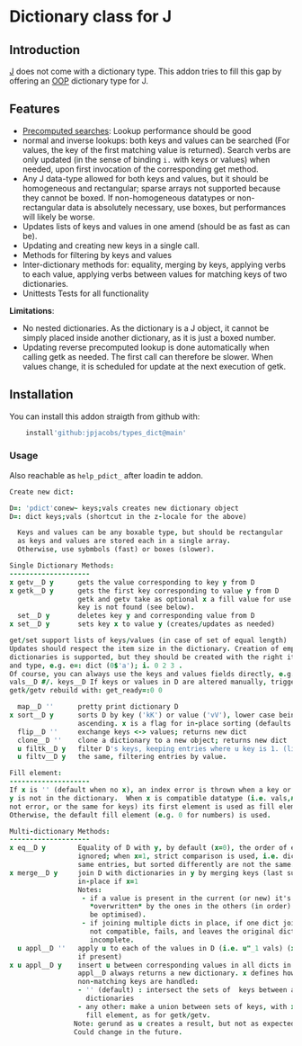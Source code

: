 #   Dictionary class for J
## Introduction
[J](https://jsoftware.com) does not come with a dictionary type.
This addon tries to fill this gap by offering an [OOP](https://code.jsoftware.com/wiki/Vocabulary/ObjectOrientedProgramming) dictionary type for J.

## Features
- [Precomputed searches](https://code.jsoftware.com/wiki/Vocabulary/SpecialCombinations#Searching_and_Matching_Items:_Precomputed_searches): Lookup performance should be good
- normal and inverse lookups: both keys and values can be searched (For values, the key of the first matching value is returned). Search verbs are only updated (in the sense of binding `i.` with keys or values) when needed, upon first invocation of the corresponding get method.
- Any J data-type allowed for both keys and values, but it should be homogeneous and rectangular; sparse arrays not supported because they cannot be boxed.
  If non-homogeneous datatypes or non-rectangular data is absolutely necessary, use boxes, but performances will likely be worse.
- Updates lists of keys and values in one amend (should be as fast as can be).
- Updating and creating new keys in a single call.
- Methods for filtering by keys and values
- Inter-dictionary methods for: equality, merging by keys, applying verbs to each value, applying verbs between values for matching keys of two dictionaries.
- Unittests Tests for all functionality

**Limitations**:
- No nested dictionaries. As the dictionary is a J object, it cannot be simply placed inside another dictionary, as it is just a boxed number.
- Updating reverse precomputed lookup is done automatically when calling getk as needed. The first call can therefore be slower. When values change, it is scheduled for update at the next execution of getk.

## Installation
You can install this addon straigth from github with:
```j
    install'github:jpjacobs/types_dict@main'
```

### Usage
Also reachable as `help_pdict_` after loadin te addon.
```j
Create new dict:

D=: 'pdict'conew~ keys;vals creates new dictionary object
D=: dict keys;vals (shortcut in the z-locale for the above)

  Keys and values can be any boxable type, but should be rectangular
  as keys and values are stored each in a single array.
  Otherwise, use sybmbols (fast) or boxes (slower).

Single Dictionary Methods:
--------------------
x getv__D y      gets the value corresponding to key y from D
x getk__D y      gets the first key corresponding to value y from D
                 getk and getv take as optional x a fill value for use when a
                 key is not found (see below).
  set__D y       deletes key y and corresponding value from D
x set__D y       sets key x to value y (creates/updates as needed)

get/set support lists of keys/values (in case of set of equal length)
Updates should respect the item size in the dictionary. Creation of empty
dictionaries is supported, but they should be created with the right item size
and type, e.g. e=: dict (0$'a'); i. 0 2 3 .
Of course, you can always use the keys and values fields directly, e.g.
vals__D #/. keys__D If keys or values in D are altered manually, trigger
getk/getv rebuild with: get_ready=:0 0

  map__D ''      pretty print dictionary D
x sort__D y      sorts D by key ('kK') or value ('vV'), lower case being
                 ascending. x is a flag for in-place sorting (defaults to 0)
  flip__D ''     exchange keys <-> values; returns new dict
  clone__D ''    clone a dictionary to a new object; returns new dict
  u filtk__D y   filter D's keys, keeping entries where u key is 1. (like for #). If y is '' or 0, returns a new dict, otherwise, operate in place.
  u filtv__D y   the same, filtering entries by value.

Fill element:
--------------------
If x is '' (default when no x), an index error is thrown when a key or value in
y is not in the dictionary.  When x is compatible datatype (i.e. vals,#{.x does
not error, or the same for keys) its first element is used as fill element.
Otherwise, the default fill element (e.g. 0 for numbers) is used. 

Multi-dictionary Methods:
--------------------
x eq__D y        Equality of D with y, by default (x=0), the order of entries is
                 ignored; when x=1, strict comparison is used, i.e. dicts with
                 same entries, but sorted differently are not the same.
x merge__D y     join D with dictionaries in y by merging keys (last survives),
                 in-place if x=1
                 Notes:
                  - if a value is present in the current (or new) it's
                    *overwritten* by the ones in the others (in order) (could
                    be optimised).
                  - if joining multiple dicts in place, if one dict joined is
                    not compatible, fails, and leaves the original dict
                    incomplete.
  u appl__D ''   apply u to each of the values in D (i.e. u"_1 vals) (x ignored
                 if present)
x u appl__D y    insert u between corresponding values in all dicts in D,y
                 appl__D always returns a new dictionary. x defines how
                 non-matching keys are handled:
                 - '' (default) : intersect the sets of  keys between all
                   dictionaries
                 - any other: make a union between sets of keys, with x used as
                   fill element, as for getk/getv.
                Note: gerund as u creates a result, but not as expected for /
                Could change in the future.
```
